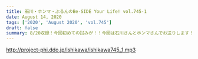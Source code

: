 ```yaml
---
title: 石川・ホンマ・ぶるんのBe-SIDE Your Life! vol.745-1
date: August 14, 2020
tags: ['2020', 'August 2020', 'vol.745']
draft: false
summary: 8/20収録！今回初めての試みが！！今回は石川さんとホンマさんでお送りします！
---
```


http://project-phi.ddo.jp/ishikawa/ishikawa745_1.mp3
